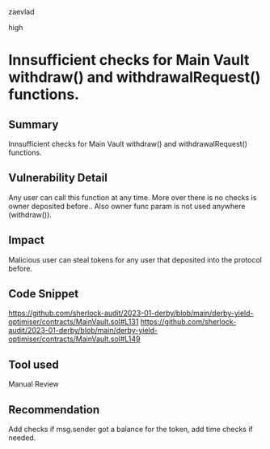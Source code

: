 zaevlad

high

# Innsufficient checks for Main Vault withdraw() and withdrawalRequest() functions.

## Summary

Innsufficient checks for Main Vault withdraw() and withdrawalRequest() functions.

## Vulnerability Detail

Any user can call this function at any time. More over there is no checks is owner deposited before.. Also owner func param is not used anywhere (withdraw()).

## Impact

Malicious user can steal tokens for any user that deposited into the protocol before.  

## Code Snippet

https://github.com/sherlock-audit/2023-01-derby/blob/main/derby-yield-optimiser/contracts/MainVault.sol#L131
https://github.com/sherlock-audit/2023-01-derby/blob/main/derby-yield-optimiser/contracts/MainVault.sol#L149

## Tool used

Manual Review

## Recommendation

Add checks if msg.sender got a balance for the token, add time checks if needed.
